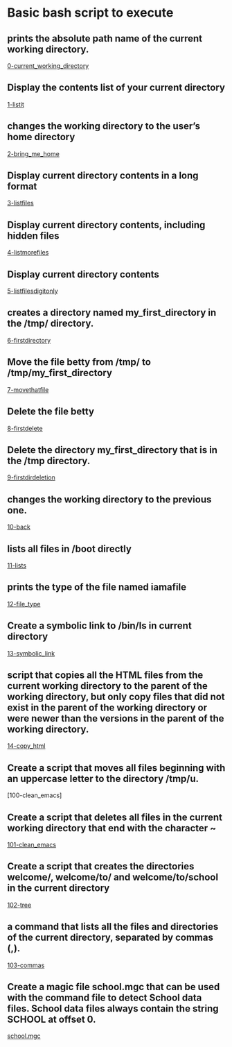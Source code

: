 # Basic bash script to execute

## prints the absolute path name of the current working directory.
[0-current_working_directory](https://github.com/martcpp/alx-system_engineering-devops/blob/master/0x00-shell_basics/0-current_working_directory)
## Display the contents list of your current directory
[1-listit](https://github.com/martcpp/alx-system_engineering-devops/blob/master/0x00-shell_basics/1-listit)
## changes the working directory to the user’s home directory
[ 2-bring_me_home](https://github.com/martcpp/alx-system_engineering-devops/blob/master/0x00-shell_basics/2-bring_me_home)        
## Display current directory contents in a long format                         
 [3-listfiles](https://github.com/martcpp/alx-system_engineering-devops/blob/master/0x00-shell_basics/3-listfiles)
## Display current directory contents, including hidden files 
[4-listmorefiles](https://github.com/martcpp/alx-system_engineering-devops/blob/master/0x00-shell_basics/4-listmorefiles)
## Display current directory contents
 [5-listfilesdigitonly]()
## creates a directory named my_first_directory in the /tmp/ directory.
 [6-firstdirectory ]()   
## Move the file betty from /tmp/ to /tmp/my_first_directory
  [7-movethatfile]()            
## Delete the file betty
 [8-firstdelete]() 
## Delete the directory my_first_directory that is in the /tmp directory.
 [9-firstdirdeletion]()
## changes the working directory to the previous one.
 [10-back]()            
## lists all files in /boot directly
  [11-lists]()                          
## prints the type of the file named iamafile
[12-file_type]()
 ## Create a symbolic link to /bin/ls in current directory            
 [13-symbolic_link]() 
## script that copies all the HTML files from the current working directory to the parent of the working directory, but only copy files that did not exist in the parent of the working directory or were newer than the versions in the parent of the working directory.
 [14-copy_html]()
## Create a script that moves all files beginning with an uppercase letter to the directory /tmp/u.
  [100-clean_emacs]
## Create a script that deletes all files in the current working directory that end with the character ~
  [101-clean_emacs]()
 ## Create a script that creates the directories welcome/, welcome/to/ and welcome/to/school in the current directory
 [102-tree]()
 ##  a command that lists all the files and directories of the current directory, separated by commas (,).
 [103-commas]()
 ## Create a magic file school.mgc that can be used with the command file to detect School data files. School data files always contain the string SCHOOL at offset 0.
 [school.mgc]()
